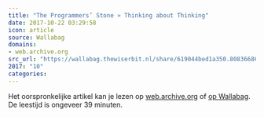 ```yaml
---
title: "The Programmers’ Stone » Thinking about Thinking"
date: 2017-10-22 03:29:58
icon: article
source: Wallabag
domains:
- web.archive.org
src_url: "https://wallabag.thewiserbit.nl/share/619044bed1a350.80836686"
2017: "10"
categories:
---
```

Het oorspronkelijke artikel kan je lezen op [web.archive.org](https://web.archive.org/web/20170610210620/http://the-programmers-stone.com/the-original-talks/day-1-thinking-about-thinking/) of [op Wallabag](https://wallabag.thewiserbit.nl/share/619044bed1a350.80836686). De leestijd is ongeveer 39 minuten.